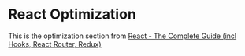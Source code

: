 # React Optimization

This is the optimization section from [React - The Complete Guide (incl Hooks, React Router, Redux)](https://www.udemy.com/course/react-the-complete-guide-incl-redux/)